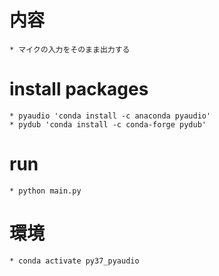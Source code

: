 # 内容
    * マイクの入力をそのまま出力する

# install packages
    * pyaudio 'conda install -c anaconda pyaudio'
    * pydub 'conda install -c conda-forge pydub'
    
# run
    * python main.py

# 環境
    * conda activate py37_pyaudio